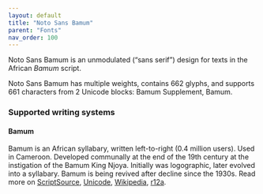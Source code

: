 ```yaml
---
layout: default
title: "Noto Sans Bamum"
parent: "Fonts"
nav_order: 100
---
```

Noto Sans Bamum is an unmodulated (“sans serif”) design for texts in the African _Bamum_ script. 

Noto Sans Bamum has multiple weights, contains 662 glyphs, and supports 661 characters from 2 Unicode blocks: Bamum Supplement, Bamum.


### Supported writing systems


#### Bamum

Bamum is an African syllabary, written left-to-right (0.4 million users). Used in Cameroon. Developed communally at the end of the 19th century at the instigation of the Bamum King Njoya. Initially was logographic, later evolved into a syllabary. Bamum is being revived after decline since the 1930s. Read more on [ScriptSource](https://scriptsource.org/scr/Bamu), [Unicode](https://www.unicode.org/versions/Unicode13.0.0/ch19.pdf#G45398), [Wikipedia](https://en.wikipedia.org/wiki/ISO_15924:Bamu), [r12a](https://r12a.github.io/scripts/links?iso=Bamu).


